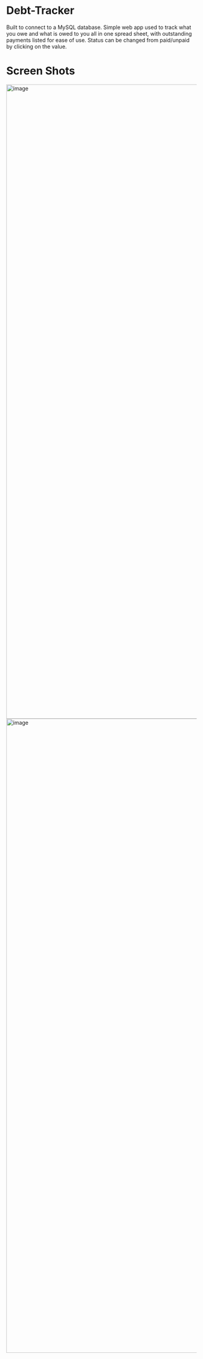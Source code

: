 # Debt-Tracker

Built to connect to a MySQL database. Simple web app used to track what you owe and what is owed to you all in one spread sheet, with outstanding payments listed for ease of use. Status can be changed from paid/unpaid by clicking on the value.
# Screen Shots
<img width="1680" alt="image" src="https://user-images.githubusercontent.com/74113651/134079844-992da3d0-44ef-4900-8aff-580f8564c5f0.png">
<img width="1680" alt="image" src="https://user-images.githubusercontent.com/74113651/134079940-f16317a1-0e1e-471b-9cd2-2e31e6a3e156.png">
